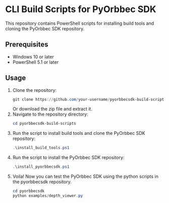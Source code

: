 # CLI Build Scripts for PyOrbbec SDK

This repository contains PowerShell scripts for installing build tools and cloning the PyOrbbec SDK repository.

## Prerequisites

- Windows 10 or later
- PowerShell 5.1 or later

## Usage

1. Clone the repository:
   ```powershell
   git clone https://github.com/your-username/pyorbbecsdk-build-scripts.git
   ```
   Or download the zip file and extract it.
2. Navigate to the repository directory:
   ```powershell
   cd pyorbbecsdk-build-scripts
   ```
3. Run the script to install build tools and clone the PyOrbbec SDK repository:
   ```powershell
   .\install_build_tools.ps1
   ```
4. Run the script to install the PyOrbbec SDK repository:
   ```powershell
   .\install_pyorbbecsdk.ps1
   ```
5. Voila! Now you can test the PyOrbbec SDK using the python scripts in the pyorbbecsdk repository.
    ```powershell
    cd pyorbbecsdk
    python examples/depth_viewer.py
    ```
